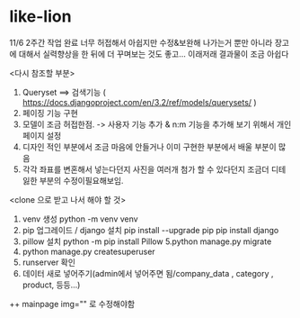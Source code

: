# like-lion
11/6 2주간 작업 완료
너무 허접해서 아쉽지만 수정&보완해 나가는거 뿐만 아니라 
장고에 대해서 실력향상을 한 뒤에 더 꾸며보는 것도 좋고...
이래저래 결과물이 조금 아쉽다

<다시 참조할 부분>
1. Queryset ==> 검색기능 ( https://docs.djangoproject.com/en/3.2/ref/models/querysets/ )
2. 페이징 기능 구현 
3. 모델이 조금 허접한점. -> 사용자 기능 추가 & n:m 기능을 추가해 보기 위해서 개인페이지 설정
4. 디자인 적인 부분에서 조금 마음에 안들거나 이미 구현한 부분에서 배울 부분이 많음
5. 각각 좌표를 변혼해서 넣는다던지 사진을 여러개 첨가 할 수 있다던지 조금더 디테잃한 부분의 수정이필요해보임. 



<clone 으로 받고 나서 해야 할 것>
1. venv 생성 
python -m venv venv 
2. pip 업그레이드 / django 설치
pip install --upgrade pip
pip install django
3. pillow 설치 
python -m pip install Pillow
5.python manage.py migrate
6. python manage.py createsuperuser
6. runserver 확인
7. 데이터 새로 넣어주기(admin에서 넣어주면 됨/company_data , category , product, 등등...)


++ mainpage img="" 로 수정해야함
